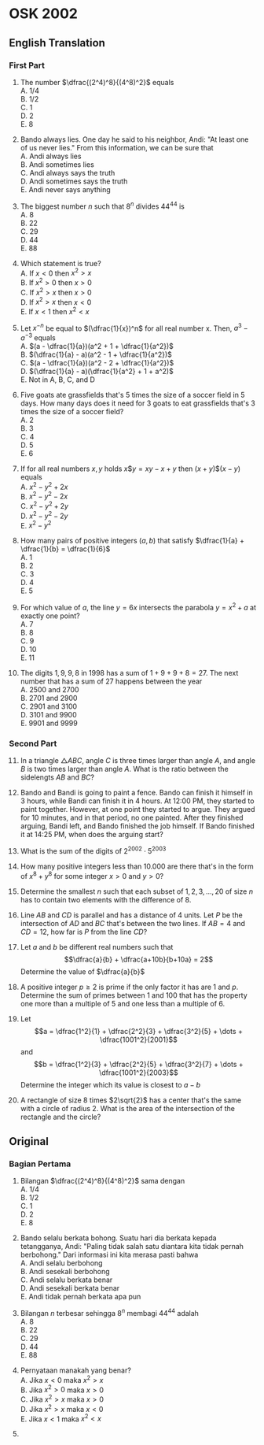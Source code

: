 # OSK 2002

## English Translation

### First Part

1. The number $\dfrac{(2^4)^8}{(4^8)^2}$ equals  
A. 1/4  
B. 1/2  
C. 1  
D. 2  
E. 8  

2. Bando always lies. One day he said to his neighbor, Andi: "At least one of us never lies." From this information, we can be sure that  
A. Andi always lies  
B. Andi sometimes lies  
C. Andi always says the truth  
D. Andi sometimes says the truth  
E. Andi never says anything  

3. The biggest number $n$ such that $8^n$ divides $44^{44}$ is  
A. 8  
B. 22  
C. 29  
D. 44  
E. 88  

4. Which statement is true?  
A. If $x < 0$ then $x^2 > x$  
B. If $x^2 > 0$ then $x > 0$  
C. If $x^2 > x$ then $x > 0$  
D. If $x^2 > x$ then $x < 0$  
E. If $x < 1$ then $x^2 < x$

5. Let $x^{-n}$ be equal to $(\dfrac{1}{x})^n$ for all real number x. Then, $a^3 - a^{-3}$ equals  
A. $(a - \dfrac{1}{a})(a^2 + 1 + \dfrac{1}{a^2})$  
B. $(\dfrac{1}{a} - a)(a^2 - 1 + \dfrac{1}{a^2})$  
C. $(a - \dfrac{1}{a})(a^2 - 2 + \dfrac{1}{a^2})$  
D. $(\dfrac{1}{a} - a)(\dfrac{1}{a^2} + 1 + a^2)$  
E. Not in A, B, C, and D  

6. Five goats ate grassfields that's 5 times the size of a soccer field in 5 days. How many days does it need for 3 goats to eat grassfields that's 3 times the size of a soccer field?  
A. 2  
B. 3  
C. 4  
D. 5  
E. 6  

7. If for all real numbers $x, y$ holds $x\$y = xy - x + y$ then $(x+y)\$(x-y)$ equals  
A. $x^2 - y^2 + 2x$  
B. $x^2 - y^2 - 2x$  
C. $x^2 - y^2 + 2y$  
D. $x^2 - y^2 - 2y$  
E. $x^2 - y^2$

8. How many pairs of positive integers $(a, b)$ that satisfy $\dfrac{1}{a} + \dfrac{1}{b} = \dfrac{1}{6}$  
A. 1  
B. 2  
C. 3  
D. 4  
E. 5  

9. For which value of $a$, the line $y = 6x$ intersects the parabola $y = x^2 + a$ at exactly one point?  
A. 7  
B. 8  
C. 9  
D. 10  
E. 11  

10. The digits $1, 9, 9, 8$ in $1998$ has a sum of $1 + 9 + 9 + 8 = 27$. The next number that has a sum of $27$ happens between the year  
A. 2500 and 2700  
B. 2701 and 2900  
C. 2901 and 3100  
D. 3101 and 9900  
E. 9901 and 9999  

### Second Part

11. In a triangle $\triangle ABC$, angle $C$ is three times larger than angle $A$, and angle $B$ is two times larger than angle $A$. What is the ratio between the sidelengts $AB$ and $BC$?

12. Bando and Bandi is going to paint a fence. Bando can finish it himself in 3 hours, while Bandi can finish it in 4 hours. At 12:00 PM, they started to paint together. However, at one point they started to argue. They argued for 10 minutes, and in that period, no one painted. After they finished arguing, Bandi left, and Bando finished the job himself. If Bando finished it at 14:25 PM, when does the arguing start?

13. What is the sum of the digits of $2^{2002} \cdot 5^{2003}$

14. How many positive integers less than $10.000$ are there that's in the form of $x^8 + y^8$ for some integer $x > 0$ and $y > 0$?

15. Determine the smallest $n$ such that each subset of ${1, 2, 3, \dots, 20}$ of size $n$ has to contain two elements with the difference of $8$.

16. Line $AB$ and $CD$ is parallel and has a distance of 4 units. Let $P$ be the intersection of $AD$ and $BC$ that's between the two lines. If $AB = 4$ and $CD = 12$, how far is $P$ from the line $CD$?

17. Let $a$ and $b$ be different real numbers such that
$$\dfrac{a}{b} + \dfrac{a+10b}{b+10a} = 2$$
Determine the value of $\dfrac{a}{b}$

18. A positive integer $p \ge 2$ is prime if the only factor it has are $1$ and $p$. Determine the sum of primes between 1 and 100 that has the property one more than a multiple of 5 and one less than a multiple of 6.

19. Let
$$a = \dfrac{1^2}{1} + \dfrac{2^2}{3} + \dfrac{3^2}{5} + \dots + \dfrac{1001^2}{2001}$$
and
$$b = \dfrac{1^2}{3} + \dfrac{2^2}{5} + \dfrac{3^2}{7} + \dots + \dfrac{1001^2}{2003}$$
Determine the integer which its value is closest to $a - b$

20. A rectangle of size 8 times $2\sqrt{2}$ has a center that's the same with a circle of radius 2. What is the area of the intersection of the rectangle and the circle?

## Original

### Bagian Pertama

1. Bilangan $\dfrac{(2^4)^8}{(4^8)^2}$ sama dengan  
A. 1/4  
B. 1/2  
C. 1  
D. 2  
E. 8  

2. Bando selalu berkata bohong. Suatu hari dia berkata kepada tetangganya, Andi: "Paling tidak salah satu diantara kita tidak pernah berbohong." Dari informasi ini kita merasa pasti bahwa  
A. Andi selalu berbohong  
B. Andi sesekali berbohong  
C. Andi selalu berkata benar  
D. Andi sesekali berkata benar  
E. Andi tidak pernah berkata apa pun  

3. Bilangan $n$ terbesar sehingga $8^n$ membagi $44^{44}$ adalah  
A. 8  
B. 22  
C. 29  
D. 44  
E. 88  

4. Pernyataan manakah yang benar?  
A. Jika $x < 0$ maka $x^2 > x$  
B. Jika $x^2 > 0$ maka $x > 0$  
C. Jika $x^2 > x$ maka $x > 0$  
D. Jika $x^2 > x$ maka $x < 0$  
E. Jika $x < 1$ maka $x^2 < x$  

5. 
